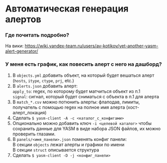 # Автоматическая генерация алертов

### Где почитать подробно?
На вики: https://wiki.yandex-team.ru/users/av-kotikov/yet-another-yasm-alert-generator/

### У меня есть график, как повесить алерт с него на дашборд?
1. В `objects.yml` добавить объект, на который будет вешаться алерт (`hosts`, `itype`, `ctype`, `prj`, etc.)
2. В `alerts.json` добавить алерт:<br>
  `apply_to`: regex, по которому будет матчиться объект из п.1<br>
  `signal`: сигнал, который будет сниматься с объекта в п.1 для алерта
3. В `match_*.csv` можно потюнить алерты: флаподав, лимиты, получатель с помощью regex на полное имя алерта (хост-алерт_локация)
4. Сделать `$ yasm-client -A -c <каталог_с_конфигами>`
5. Опционально можно добавить ключ `-i <целевой каталог>` чтобы сохранить данные для YASM в виде набора JSON файлов, их можно проверить глазами.
6. В `panels/<имя_панели>.json` поменять конфиг панели:<br>
  В секции `objects` лежат алерты и графики по имени<br>
  В секции `struct` описывается структура
7. Сделать `$ yasm-client -D -j <конфиг_панели>`
